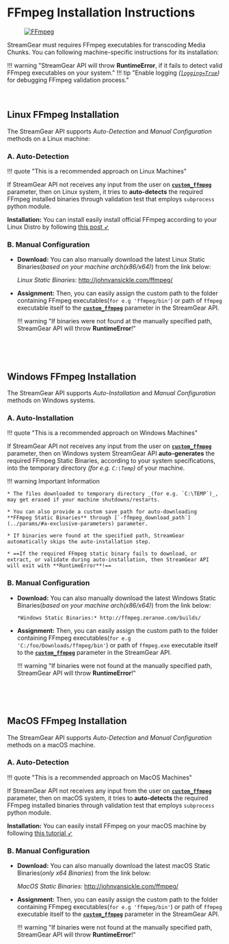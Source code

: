 <!--
===============================================
vidgear library source-code is deployed under the Apache 2.0 License:

Copyright (c) 2019-2020 Abhishek Thakur(@abhiTronix) <abhi.una12@gmail.com>

Licensed under the Apache License, Version 2.0 (the "License");
you may not use this file except in compliance with the License.
You may obtain a copy of the License at

   http://www.apache.org/licenses/LICENSE-2.0

Unless required by applicable law or agreed to in writing, software
distributed under the License is distributed on an "AS IS" BASIS,
WITHOUT WARRANTIES OR CONDITIONS OF ANY KIND, either express or implied.
See the License for the specific language governing permissions and
limitations under the License.
===============================================
-->

# FFmpeg Installation Instructions

<figure>
  <a href="http://ffmpeg.org/"><img src="../../../assets/images/ffmpeg.png" loading="lazy" alt="FFmpeg" class="center" /></a>
</figure>


StreamGear must requires FFmpeg executables for transcoding Media Chunks. You can following machine-specific instructions for its installation:


!!! warning "StreamGear API will throw **RuntimeError**, if it fails to detect valid FFmpeg executables on your system."
!!! tip "Enable logging _([`logging=True`](../params/#logging))_ for debugging FFmpeg validation process."

&thinsp;

## Linux FFmpeg Installation

The StreamGear API supports _Auto-Detection_ and _Manual Configuration_ methods on a Linux machine:

### A. Auto-Detection 

!!! quote "This is a recommended approach on Linux Machines"

If StreamGear API not receives any input from the user on [**`custom_ffmpeg`**](../params/#custom_ffmpeg) parameter, then on Linux system, it tries to **auto-detects** the required FFmpeg installed binaries through validation test that employs `subprocess` python module. 

**Installation:** You can install easily install official FFmpeg according to your Linux Distro by following [this post ➶](https://www.tecmint.com/install-ffmpeg-in-linux/)


### B. Manual Configuration

* **Download:** You can also manually download the latest Linux Static Binaries(*based on your machine arch(x86/x64)*) from the link below:

    *Linux Static Binaries:* http://johnvansickle.com/ffmpeg/

* **Assignment:** Then, you can easily assign the custom path to the folder containing FFmpeg executables(`for e.g 'ffmpeg/bin'`)  or path of `ffmpeg` executable itself to the [**`custom_ffmpeg`**](../params/#custom_ffmpeg) parameter in the StreamGear API.

    !!! warning "If binaries were not found at the manually specified path, StreamGear API will throw **RuntimeError**!"

&nbsp;

&nbsp;

## Windows FFmpeg Installation

The StreamGear API supports _Auto-Installation_ and _Manual Configuration_ methods on Windows systems.

### A. Auto-Installation

!!! quote "This is a recommended approach on Windows Machines"

If StreamGear API not receives any input from the user on [**`custom_ffmpeg`**](../params/#custom_ffmpeg) parameter, then on Windows system StreamGear API **auto-generates** the required FFmpeg Static Binaries, according to your system specifications, into the temporary directory _(for e.g. `C:\Temp`)_ of your machine.

!!! warning Important Information

    * The files downloaded to temporary directory _(for e.g. `C:\TEMP`)_, may get erased if your machine shutdowns/restarts.

    * You can also provide a custom save path for auto-downloading **FFmpeg Static Binaries** through [`-ffmpeg_download_path`](../params/#a-exclusive-parameters) parameter.

    * If binaries were found at the specified path, StreamGear automatically skips the auto-installation step.

    * ==If the required FFmpeg static binary fails to download, or extract, or validate during auto-installation, then StreamGear API will exit with **RuntimeError**!==


### B. Manual Configuration

* **Download:** You can also manually download the latest Windows Static Binaries(*based on your machine arch(x86/x64)*) from the link below:
   
      *Windows Static Binaries:* http://ffmpeg.zeranoe.com/builds/

*  **Assignment:** Then, you can easily assign the custom path to the folder containing FFmpeg executables(`for e.g 'C:/foo/Downloads/ffmpeg/bin'`) or path of `ffmpeg.exe` executable itself to the [**`custom_ffmpeg`**](../params/#custom_ffmpeg) parameter in the StreamGear API.

    !!! warning "If binaries were not found at the manually specified path, StreamGear API will throw **RuntimeError**!"


&nbsp;

&nbsp;

## MacOS FFmpeg Installation

The StreamGear API supports _Auto-Detection_ and _Manual Configuration_ methods on a macOS machine.

### A. Auto-Detection

!!! quote "This is a recommended approach on MacOS Machines"

If StreamGear API not receives any input from the user on [**`custom_ffmpeg`**](../params/#custom_ffmpeg) parameter, then on macOS system, it tries to **auto-detects** the required FFmpeg installed binaries through validation test that employs `subprocess` python module.

**Installation:** You can easily install FFmpeg on your macOS machine by following [this tutorial ➶](https://trac.ffmpeg.org/wiki/CompilationGuide/macOS)

### B. Manual Configuration

* **Download:** You can also manually download the latest macOS Static Binaries(*only x64 Binaries*) from the link below:
  
    *MacOS Static Binaries:* http://johnvansickle.com/ffmpeg/

* **Assignment:** Then, you can easily assign the custom path to the folder containing FFmpeg executables(`for e.g 'ffmpeg/bin'`) or path of `ffmpeg` executable itself to the [**`custom_ffmpeg`**](../params/#custom_ffmpeg) parameter in the StreamGear API.


    !!! warning "If binaries were not found at the manually specified path, StreamGear API will throw **RuntimeError**!"

   
&nbsp;

